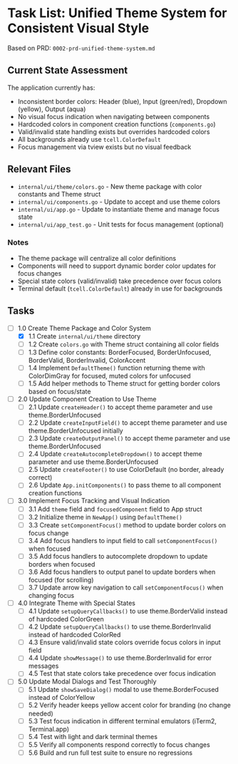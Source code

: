 # Task List: Unified Theme System for Consistent Visual Style

Based on PRD: `0002-prd-unified-theme-system.md`

## Current State Assessment

The application currently has:
- Inconsistent border colors: Header (blue), Input (green/red), Dropdown (yellow), Output (aqua)
- No visual focus indication when navigating between components
- Hardcoded colors in component creation functions (`components.go`)
- Valid/invalid state handling exists but overrides hardcoded colors
- All backgrounds already use `tcell.ColorDefault`
- Focus management via tview exists but no visual feedback

## Relevant Files

- `internal/ui/theme/colors.go` - New theme package with color constants and Theme struct
- `internal/ui/components.go` - Update to accept and use theme colors
- `internal/ui/app.go` - Update to instantiate theme and manage focus state
- `internal/ui/app_test.go` - Unit tests for focus management (optional)

### Notes

- The theme package will centralize all color definitions
- Components will need to support dynamic border color updates for focus changes
- Special state colors (valid/invalid) take precedence over focus colors
- Terminal default (`tcell.ColorDefault`) already in use for backgrounds

## Tasks

- [ ] 1.0 Create Theme Package and Color System
  - [x] 1.1 Create `internal/ui/theme` directory
  - [ ] 1.2 Create `colors.go` with Theme struct containing all color fields
  - [ ] 1.3 Define color constants: BorderFocused, BorderUnfocused, BorderValid, BorderInvalid, ColorAccent
  - [ ] 1.4 Implement `DefaultTheme()` function returning theme with ColorDimGray for focused, muted colors for unfocused
  - [ ] 1.5 Add helper methods to Theme struct for getting border colors based on focus/state

- [ ] 2.0 Update Component Creation to Use Theme
  - [ ] 2.1 Update `createHeader()` to accept theme parameter and use theme.BorderUnfocused
  - [ ] 2.2 Update `createInputField()` to accept theme parameter and use theme.BorderUnfocused initially
  - [ ] 2.3 Update `createOutputPanel()` to accept theme parameter and use theme.BorderUnfocused
  - [ ] 2.4 Update `createAutocompleteDropdown()` to accept theme parameter and use theme.BorderUnfocused
  - [ ] 2.5 Update `createFooter()` to use ColorDefault (no border, already correct)
  - [ ] 2.6 Update `App.initComponents()` to pass theme to all component creation functions

- [ ] 3.0 Implement Focus Tracking and Visual Indication
  - [ ] 3.1 Add `theme` field and `focusedComponent` field to App struct
  - [ ] 3.2 Initialize theme in `NewApp()` using `DefaultTheme()`
  - [ ] 3.3 Create `setComponentFocus()` method to update border colors on focus change
  - [ ] 3.4 Add focus handlers to input field to call `setComponentFocus()` when focused
  - [ ] 3.5 Add focus handlers to autocomplete dropdown to update borders when focused
  - [ ] 3.6 Add focus handlers to output panel to update borders when focused (for scrolling)
  - [ ] 3.7 Update arrow key navigation to call `setComponentFocus()` when changing focus

- [ ] 4.0 Integrate Theme with Special States
  - [ ] 4.1 Update `setupQueryCallbacks()` to use theme.BorderValid instead of hardcoded ColorGreen
  - [ ] 4.2 Update `setupQueryCallbacks()` to use theme.BorderInvalid instead of hardcoded ColorRed
  - [ ] 4.3 Ensure valid/invalid state colors override focus colors in input field
  - [ ] 4.4 Update `showMessage()` to use theme.BorderInvalid for error messages
  - [ ] 4.5 Test that state colors take precedence over focus indication

- [ ] 5.0 Update Modal Dialogs and Test Thoroughly
  - [ ] 5.1 Update `showSaveDialog()` modal to use theme.BorderFocused instead of ColorYellow
  - [ ] 5.2 Verify header keeps yellow accent color for branding (no change needed)
  - [ ] 5.3 Test focus indication in different terminal emulators (iTerm2, Terminal.app)
  - [ ] 5.4 Test with light and dark terminal themes
  - [ ] 5.5 Verify all components respond correctly to focus changes
  - [ ] 5.6 Build and run full test suite to ensure no regressions
